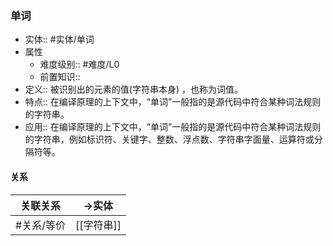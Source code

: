 ###  单词 
- 实体:: #实体/单词 
- 属性
	- 难度级别:: #难度/L0
	- 前置知识::
- 定义:: 被识别出的元素的值(字符串本身) ，也称为词值。
- 特点:: 在编译原理的上下文中，“单词”一般指的是源代码中符合某种词法规则的字符串。
- 应用:: 在编译原理的上下文中，“单词”一般指的是源代码中符合某种词法规则的字符串，例如标识符、关键字、整数、浮点数、字符串字面量、运算符或分隔符等。
#### 关系
| 关联关系 | ->实体 |
| ---- | ---- |
| #关系/等价  | [[字符串]] |